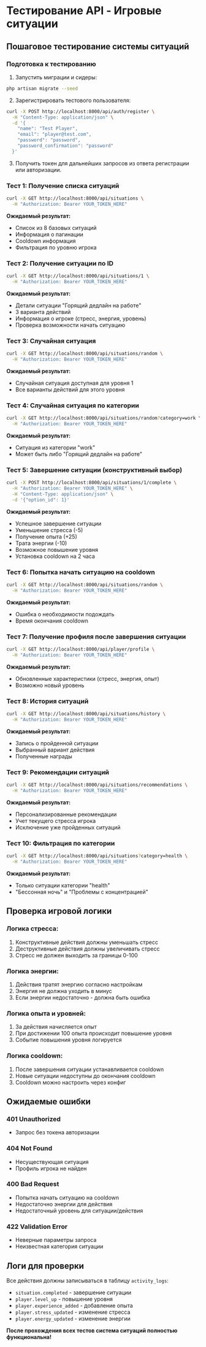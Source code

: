 # Тестирование API - Игровые ситуации

## Пошаговое тестирование системы ситуаций

### Подготовка к тестированию

1. Запустить миграции и сидеры:
```bash
php artisan migrate --seed
```

2. Зарегистрировать тестового пользователя:
```bash
curl -X POST http://localhost:8000/api/auth/register \
  -H "Content-Type: application/json" \
  -d '{
    "name": "Test Player",
    "email": "player@test.com", 
    "password": "password",
    "password_confirmation": "password"
  }'
```

3. Получить токен для дальнейших запросов из ответа регистрации или авторизации.

### Тест 1: Получение списка ситуаций

```bash
curl -X GET http://localhost:8000/api/situations \
  -H "Authorization: Bearer YOUR_TOKEN_HERE"
```

**Ожидаемый результат:**
- Список из 8 базовых ситуаций
- Информация о пагинации  
- Cooldown информация
- Фильтрация по уровню игрока

### Тест 2: Получение ситуации по ID

```bash
curl -X GET http://localhost:8000/api/situations/1 \
  -H "Authorization: Bearer YOUR_TOKEN_HERE"
```

**Ожидаемый результат:**
- Детали ситуации "Горящий дедлайн на работе"
- 3 варианта действий
- Информация о игроке (стресс, энергия, уровень)
- Проверка возможности начать ситуацию

### Тест 3: Случайная ситуация

```bash
curl -X GET http://localhost:8000/api/situations/random \
  -H "Authorization: Bearer YOUR_TOKEN_HERE"
```

**Ожидаемый результат:**
- Случайная ситуация доступная для уровня 1
- Все варианты действий для этого уровня

### Тест 4: Случайная ситуация по категории

```bash
curl -X GET http://localhost:8000/api/situations/random?category=work \
  -H "Authorization: Bearer YOUR_TOKEN_HERE"
```

**Ожидаемый результат:**
- Ситуация из категории "work"
- Может быть либо "Горящий дедлайн на работе"

### Тест 5: Завершение ситуации (конструктивный выбор)

```bash
curl -X POST http://localhost:8000/api/situations/1/complete \
  -H "Authorization: Bearer YOUR_TOKEN_HERE" \
  -H "Content-Type: application/json" \
  -d '{"option_id": 1}'
```

**Ожидаемый результат:**
- Успешное завершение ситуации
- Уменьшение стресса (-5)
- Получение опыта (+25) 
- Трата энергии (-10)
- Возможное повышение уровня
- Установка cooldown на 2 часа

### Тест 6: Попытка начать ситуацию на cooldown

```bash
curl -X GET http://localhost:8000/api/situations/random \
  -H "Authorization: Bearer YOUR_TOKEN_HERE"
```

**Ожидаемый результат:**
- Ошибка о необходимости подождать
- Время окончания cooldown

### Тест 7: Получение профиля после завершения ситуации

```bash
curl -X GET http://localhost:8000/api/player/profile \
  -H "Authorization: Bearer YOUR_TOKEN_HERE"
```

**Ожидаемый результат:**
- Обновленные характеристики (стресс, энергия, опыт)
- Возможно новый уровень

### Тест 8: История ситуаций

```bash
curl -X GET http://localhost:8000/api/situations/history \
  -H "Authorization: Bearer YOUR_TOKEN_HERE"
```

**Ожидаемый результат:**
- Запись о пройденной ситуации
- Выбранный вариант действия
- Полученные награды

### Тест 9: Рекомендации ситуаций

```bash
curl -X GET http://localhost:8000/api/situations/recommendations \
  -H "Authorization: Bearer YOUR_TOKEN_HERE"
```

**Ожидаемый результат:**
- Персонализированные рекомендации
- Учет текущего стресса игрока
- Исключение уже пройденных ситуаций

### Тест 10: Фильтрация по категории

```bash
curl -X GET http://localhost:8000/api/situations?category=health \
  -H "Authorization: Bearer YOUR_TOKEN_HERE"
```

**Ожидаемый результат:**
- Только ситуации категории "health"
- "Бессонная ночь" и "Проблемы с концентрацией"

## Проверка игровой логики

### Логика стресса:
1. Конструктивные действия должны уменьшать стресс
2. Деструктивные действия должны увеличивать стресс  
3. Стресс не должен выходить за границы 0-100

### Логика энергии:
1. Действия тратят энергию согласно настройкам
2. Энергия не должна уходить в минус
3. Если энергии недостаточно - должна быть ошибка

### Логика опыта и уровней:
1. За действия начисляется опыт
2. При достижении 100 опыта происходит повышение уровня
3. Событие повышения уровня логируется

### Логика cooldown:
1. После завершения ситуации устанавливается cooldown
2. Новые ситуации недоступны до окончания cooldown
3. Cooldown можно настроить через конфиг

## Ожидаемые ошибки

### 401 Unauthorized
- Запрос без токена авторизации

### 404 Not Found  
- Несуществующая ситуация
- Профиль игрока не найден

### 400 Bad Request
- Попытка начать ситуацию на cooldown
- Недостаточно энергии для действия
- Недостаточный уровень для ситуации/действия

### 422 Validation Error
- Неверные параметры запроса
- Неизвестная категория ситуации

## Логи для проверки

Все действия должны записываться в таблицу `activity_logs`:
- `situation.completed` - завершение ситуации
- `player.level_up` - повышение уровня  
- `player.experience_added` - добавление опыта
- `player.stress_updated` - изменение стресса
- `player.energy_updated` - изменение энергии

**После прохождения всех тестов система ситуаций полностью функциональна!**

